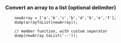 ### Convert an array to a list (optional delimiter)
```luceescript+trycf
	newArray = ['a','b','c','b','d','b','e','f'];
	dump(arrayToList(newArray));

    // member function, with custom seperator
	dump(newArray.toList('--'));
```
